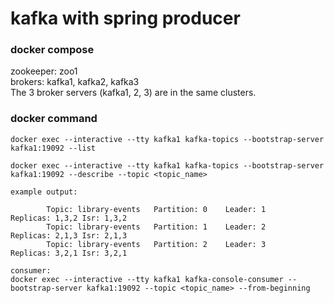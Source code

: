 # kafka with spring producer

### docker compose

zookeeper: zoo1 </br>
brokers: kafka1, kafka2, kafka3 </br>
The 3 broker servers (kafka1, 2, 3) are in the same clusters.

### docker command

```
docker exec --interactive --tty kafka1 kafka-topics --bootstrap-server kafka1:19092 --list

docker exec --interactive --tty kafka1 kafka-topics --bootstrap-server kafka1:19092 --describe --topic <topic_name>

example output:

        Topic: library-events   Partition: 0    Leader: 1       Replicas: 1,3,2 Isr: 1,3,2
        Topic: library-events   Partition: 1    Leader: 2       Replicas: 2,1,3 Isr: 2,1,3
        Topic: library-events   Partition: 2    Leader: 3       Replicas: 3,2,1 Isr: 3,2,1

consumer:
docker exec --interactive --tty kafka1 kafka-console-consumer --bootstrap-server kafka1:19092 --topic <topic_name> --from-beginning
```
